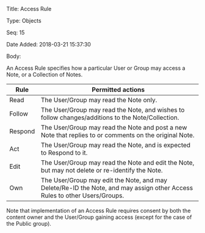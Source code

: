 Title:  Access Rule

Type:   Objects

Seq:    15

Date Added: 2018-03-21 15:37:30

Body:   
 
An Access Rule specifies how a particular User or Group may access a Note, or a Collection of Notes. 

| Rule 		| Permitted actions 								|
| -------------| -------------------------------------------------------- |
| Read 		| The User/Group may read the Note only. 				|
| Follow           | The User/Group may read the Note, and wishes to follow changes/additions to the Note/Collection. |
| Respond 	| The User/Group may read the Note and post a new Note that replies to or comments on the original Note. |
| Act			| The User/Group may read the Note, and is expected to Respond to it. |
| Edit 		| The User/Group may read the Note and edit the Note, but may not delete or re-identify the Note. |
| Own 		| The User/Group may edit the Note, and may Delete/Re-ID the Note, and may assign other Access Rules to other Users/Groups. |

Note that implementation of an Access Rule requires consent by both the content owner and the User/Group gaining access (except for the case of the Public group). 


